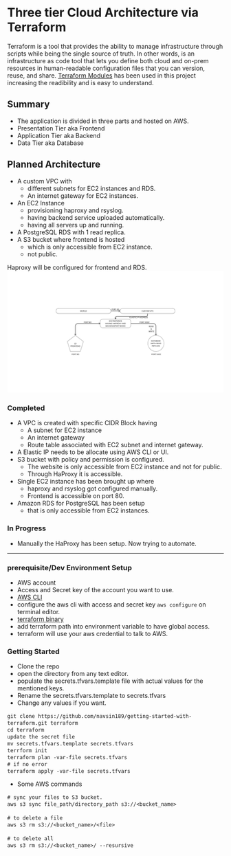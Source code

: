 # Three tier Cloud Architecture via Terraform

Terraform is a tool that provides the ability to manage infrastructure through scripts while being the single source of truth. In other words, is an infrastructure as code tool that lets you define both cloud and on-prem resources in human-readable configuration files that you can version, reuse, and share.
[Terraform Modules](https://blog.devops.dev/terraform-modules-db392bb7e950) has been used in this project increasing the readibility and is easy to understand.

## Summary

- The application is divided in three parts and hosted on AWS.
- Presentation Tier aka Frontend
- Application Tier aka Backend
- Data Tier aka Database

## Planned Architecture

- A custom VPC with
  - different subnets for EC2 instances and RDS.
  - An internet gateway for EC2 instances.
- An EC2 Instance
  - provisioning haproxy and rsyslog.
  - having backend service uploaded automatically.
  - having all servers up and running.
- A PostgreSQL RDS with 1 read replica.
- A S3 bucket where frontend is hosted
  - which is only accessible from EC2 instance.
  - not public.

Haproxy will be configured for frontend and RDS.
![Architecture](./diagram/three_tier_architecture.jpg)

### Completed

- A VPC is created with specific CIDR Block having
  - A subnet for EC2 instance
  - An internet gateway
  - Route table associated with EC2 subnet and internet gateway.
- A Elastic IP needs to be allocate using AWS CLI or UI.
- S3 bucket with policy and permission is configured.
  - The website is only accessible from EC2 instance and not for public.
  - Through HaProxy it is accessible.
- Single EC2 instance has been brought up where
  - haproxy and rsyslog got configured manually.
  - Frontend is accessible on port 80.
- Amazon RDS for PostgreSQL has been setup
  - that is only accessible from EC2 instances.

### In Progress

- Manually the HaProxy has been setup. Now trying to automate.

---

### prerequisite/Dev Environment Setup

- AWS account
- Access and Secret key of the account you want to use.
- [AWS CLI](https://awscli.amazonaws.com/AWSCLIV2.msi)
- configure the aws cli with access and secret key `aws configure` on terminal editor.
- [terraform binary](https://www.terraform.io/downloads)
- add terraform path into environment variable to have global access.
- terraform will use your aws credential to talk to AWS.

### Getting Started

- Clone the repo
- open the directory from any text editor.
- populate the secrets.tfvars.template file with actual values for the mentioned keys.
- Rename the secrets.tfvars.template to secrets.tfvars
- Change any values if you want.

```
git clone https://github.com/navsin189/getting-started-with-terraform.git terraform
cd terraform
update the secret file
mv secrets.tfvars.template secrets.tfvars
terrform init
terraform plan -var-file secrets.tfvars
# if no error
terraform apply -var-file secrets.tfvars
```

- Some AWS commands

```
# sync your files to S3 bucket.
aws s3 sync file_path/directory_path s3://<bucket_name>

# to delete a file
aws s3 rm s3://<bucket_name>/<file>

# to delete all
aws s3 rm s3://<bucket_name>/ --resursive
```
